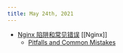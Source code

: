 ```yaml
---
title: May 24th, 2021
---
```


- [Nginx 陷阱和常见错误](https://moonbingbing.gitbooks.io/openresty-best-practices/content/ngx/pitfalls_and_common_mistakes.html) [[Nginx]]
	- [Pitfalls and Common Mistakes](https://www.nginx.com/resources/wiki/start/topics/tutorials/config_pitfalls/)